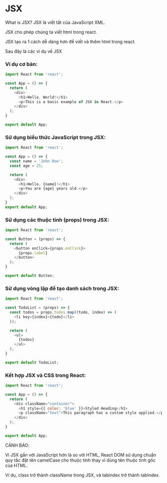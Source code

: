 # JSX   

What is JSX?
JSX là viết tắt của JavaScript XML.

JSX cho phép chúng ta viết html trong react.

JSX tạo ra 1 cách dễ dàng hơn để viết và thêm html trong react.

Sau đây là các ví dụ về JSX 
### Ví dụ cơ bản:
```js
import React from 'react';

const App = () => {
  return (
    <div>
      <h1>Hello, World!</h1>
      <p>This is a basic example of JSX in React.</p>
    </div>
  );
}

export default App;
```
### Sử dụng biểu thức JavaScript trong JSX:
```js
import React from 'react';

const App = () => {
  const name = 'John Doe';
  const age = 25;

  return (
    <div>
      <h1>Hello, {name}!</h1>
      <p>You are {age} years old.</p>
    </div>
  );
}
export default App;
```
### Sử dụng các thuộc tính (props) trong JSX:
```js
import React from 'react';

const Button = (props) => {
  return (
    <button onClick={props.onClick}>
      {props.label}
    </button>
  );
}

export default Button;
```
### Sử dụng vòng lặp để tạo danh sách trong JSX:
```js
import React from 'react';

const TodoList = (props) => {
  const todos = props.todos.map((todo, index) => (
    <li key={index}>{todo}</li>
  ));

  return (
    <ul>
      {todos}
    </ul>
  );
}

export default TodoList;
```
### Kết hợp JSX và CSS trong React:
```js
import React from 'react';

const App = () => {
  return (
    <div className="container">
      <h1 style={{ color: 'blue' }}>Styled Heading</h1>
      <p className="text">This paragraph has a custom style applied.</p>
    </div>
  );
}

export default App;
```
CẢNH BÁO:

Vì JSX gần với JavaScript hơn là so với HTML, React DOM sử dụng chuẩn quy tắc đặt tên camelCase cho thuộc tính thay vì dùng tên thuộc tính gốc của HTML.

Ví dụ, class trở thành className trong JSX, và tabindex trở thành tabIndex.


